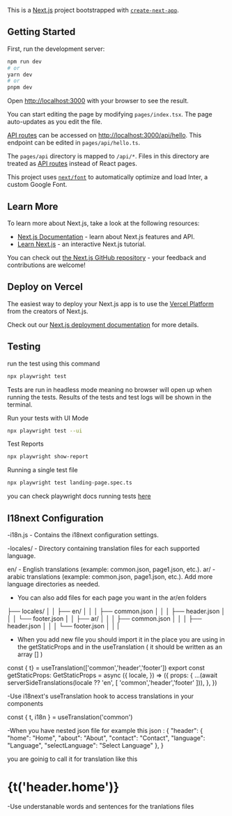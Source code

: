 This is a [Next.js](https://nextjs.org/) project bootstrapped with [`create-next-app`](https://github.com/vercel/next.js/tree/canary/packages/create-next-app).

## Getting Started

First, run the development server:

```bash
npm run dev
# or
yarn dev
# or
pnpm dev
```

Open [http://localhost:3000](http://localhost:3000) with your browser to see the result.

You can start editing the page by modifying `pages/index.tsx`. The page auto-updates as you edit the file.

[API routes](https://nextjs.org/docs/api-routes/introduction) can be accessed on [http://localhost:3000/api/hello](http://localhost:3000/api/hello). This endpoint can be edited in `pages/api/hello.ts`.

The `pages/api` directory is mapped to `/api/*`. Files in this directory are treated as [API routes](https://nextjs.org/docs/api-routes/introduction) instead of React pages.

This project uses [`next/font`](https://nextjs.org/docs/basic-features/font-optimization) to automatically optimize and load Inter, a custom Google Font.

## Learn More

To learn more about Next.js, take a look at the following resources:

- [Next.js Documentation](https://nextjs.org/docs) - learn about Next.js features and API.
- [Learn Next.js](https://nextjs.org/learn) - an interactive Next.js tutorial.

You can check out [the Next.js GitHub repository](https://github.com/vercel/next.js/) - your feedback and contributions are welcome!

## Deploy on Vercel

The easiest way to deploy your Next.js app is to use the [Vercel Platform](https://vercel.com/new?utm_medium=default-template&filter=next.js&utm_source=create-next-app&utm_campaign=create-next-app-readme) from the creators of Next.js.

Check out our [Next.js deployment documentation](https://nextjs.org/docs/deployment) for more details.

## Testing

run the test using this command 

```bash
npx playwright test

```
Tests are run in headless mode meaning no browser will open up when running the tests. Results of the tests and test logs will be shown in the terminal.

Run your tests with UI Mode 
```bash
npx playwright test --ui

```

Test Reports

```bash
npx playwright show-report

```
Running a single test file

```bash
npx playwright test landing-page.spec.ts

```

you can check playwright docs running tests
[here](https://playwright.dev/docs/running-tests)

## I18next Configuration

-i18n.js - Contains the i18next configuration settings.

-locales/ - Directory containing translation files for each supported language.

en/ - English translations (example: common.json, page1.json, etc.).
ar/ - arabic translations (example: common.json, page1.json, etc.).
Add more language directories as needed.

- You can also add files for each page you want in the ar/en folders 

├── locales/
  │   │   ├── en/
  │   │   │   ├── common.json
  │   │   │   ├── header.json
  │   │   │   └── footer.json
  │   │   ├── ar/
  │   │   │   ├── common.json
  │   │   │   ├── header.json
  │   │   │   └── footer.json
  │   │   |

  
  - When you add new file you should import it in the place you are using in the getStaticProps and in the useTranslation ( it should be written as an array [] )

  const { t} = useTranslation(['common','header','footer'])
  export const getStaticProps: GetStaticProps = async ({
  locale,
}) => ({
  props: {
    ...(await serverSideTranslations(locale ?? 'en', [
      'common','header','footer'
    ])),
  },
})

-Use i18next's useTranslation hook to access translations in your components

const { t, i18n } = useTranslation('common')

-When you have nested json file  for example this json :
{
    "header": {
    "home": "Home",
    "about": "About",
    "contact": "Contact",
    "language": "Language",
    "selectLanguage": "Select Language"
  },
}

 you are goinig to call it for translation like this 
  <h1>{t('header.home')}</h1>

-Use understanable words and sentences for the tranlations files 
